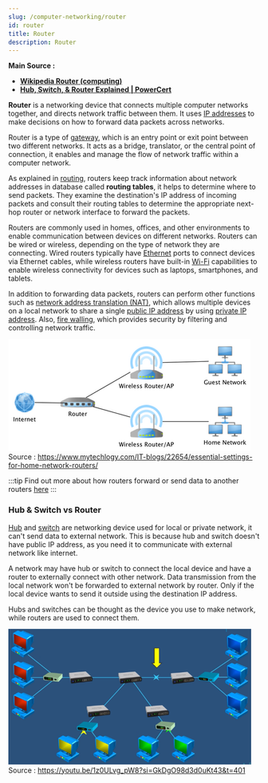 ```yaml
---
slug: /computer-networking/router
id: router
title: Router
description: Router
---
```


**Main Source :**

- **[Wikipedia Router (computing)](<https://en.wikipedia.org/wiki/Router_(computing)>)**
- **[Hub, Switch, & Router Explained | PowerCert](https://youtu.be/1z0ULvg_pW8?si=6F-oF8maBovN6VnN)**

**Router** is a networking device that connects multiple computer networks together, and directs network traffic between them. It uses [IP addresses](/computer-networking/ip-address) to make decisions on how to forward data packets across networks.

Router is a type of [gateway](/computer-networking/gateway), which is an entry point or exit point between two different networks. It acts as a bridge, translator, or the central point of connection, it enables and manage the flow of network traffic within a computer network.

As explained in [routing](/computer-networking/routing), routers keep track information about network addresses in database called **routing tables**, it helps to determine where to send packets. They examine the destination's IP address of incoming packets and consult their routing tables to determine the appropriate next-hop router or network interface to forward the packets.

Routers are commonly used in homes, offices, and other environments to enable communication between devices on different networks. Routers can be wired or wireless, depending on the type of network they are connecting. Wired routers typically have [Ethernet](/computer-networking/ethernet) ports to connect devices via Ethernet cables, while wireless routers have built-in [Wi-Fi](/computer-networking/wi-fi) capabilities to enable wireless connectivity for devices such as laptops, smartphones, and tablets.

In addition to forwarding data packets, routers can perform other functions such as [network address translation (NAT)](/computer-networking/nat), which allows multiple devices on a local network to share a single [public IP address](/computer-networking/ip-address#public-ip-address) by using [private IP address](/computer-networking/ip-address#private-ip-address). Also, [fire walling](/computer-networking/network-security#firewall), which provides security by filtering and controlling network traffic.

![Example of router connecting network together](./router-example.png)  
Source : https://www.mytechlogy.com/IT-blogs/22654/essential-settings-for-home-network-routers/

:::tip
Find out more about how routers forward or send data to another routers [here](/computer-networking/routing)
:::

### Hub & Switch vs Router

[Hub](/computer-networking/hubs) and [switch](/computer-networking/switch) are networking device used for local or private network, it can't send data to external network. This is because hub and switch doesn't have public IP address, as you need it to communicate with external network like internet.

A network may have hub or switch to connect the local device and have a router to externally connect with other network. Data transmission from the local network won't be forwarded to external network by router. Only if the local device wants to send it outside using the destination IP address.

Hubs and switches can be thought as the device you use to make network, while routers are used to connect them.

![Several local networks connected with switch and externally connected with router](./hub-switch-vs-router.png)  
Source : https://youtu.be/1z0ULvg_pW8?si=GkDgO98d3d0uKt43&t=401

